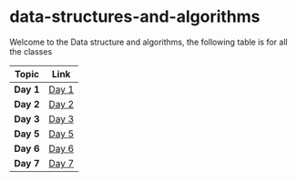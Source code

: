 # data-structures-and-algorithms

Welcome to the Data structure and algorithms, the following table is for all the classes

| Topic   |      Link      |
|----------|:-------------:|
| **Day 1** |[Day 1](data1/README.md) |
| **Day 2** |[Day 2](day2/README.md) |
| **Day 3** |[Day 3](day3/README.md) |
| **Day 5** |[Day 5](Data-Structures/linked-list/README.md) |
| **Day 6** |[Day 6](Data-Structures/linked-list/README.md) |
| **Day 7** |[Day 7](Data-Structures/linked-list/README7.md) |